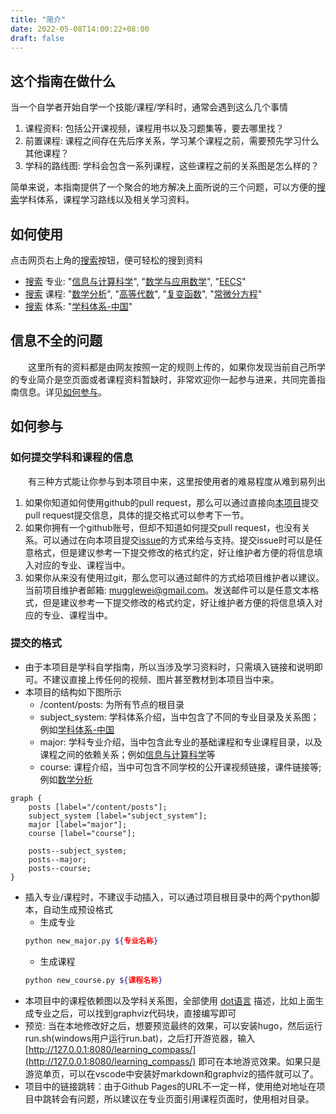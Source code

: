 ```yaml
---
title: "简介"
date: 2022-05-08T14:00:22+08:00
draft: false
---
```


## 这个指南在做什么
当一个自学者开始自学一个技能/课程/学科时，通常会遇到这么几个事情
1. 课程资料: 包括公开课视频，课程用书以及习题集等，要去哪里找？  
2. 前置课程: 课程之间存在先后序关系，学习某个课程之前，需要预先学习什么其他课程？  
3. 学科的路线图: 学科会包含一系列课程，这些课程之前的关系图是怎么样的？  

简单来说，本指南提供了一个聚合的地方解决上面所说的三个问题，可以方便的[搜索](../../search)学科体系，课程学习路线以及相关学习资料。  

## 如何使用
点击网页右上角的[搜索](../../search)按钮，便可轻松的搜到资料  
* [搜索](../../search) 专业: "[信息与计算科学](../major/信息与计算科学)", "[数学与应用数学](../major/数学与应用数学)", "[EECS](../major/eecs)"
* [搜索](../../search) 课程: "[数学分析](../course/数学分析)", "[高等代数](../course/高等代数)", "[复变函数](../course/复变函数)", "[常微分方程](../course/常微分方程)"
* [搜索](../../search) 体系: "[学科体系-中国](../subject_system/china)"

## 信息不全的问题
&emsp;&emsp;这里所有的资料都是由网友按照一定的规则上传的，如果你发现当前自己所学的专业简介是空页面或者课程资料暂缺时，非常欢迎你一起参与进来，共同完善指南信息。详见[如何参与](#如何参与)。  

## 如何参与

### 如何提交学科和课程的信息
&emsp;&emsp;有三种方式能让你参与到本项目中来，这里按使用者的难易程度从难到易列出
1. 如果你知道如何使用github的pull request，那么可以通过直接向[本项目](https://github.com/MuggleWei/learning_compass)提交pull request提交信息，具体的提交格式可以参考下一节。  
2. 如果你拥有一个github账号，但却不知道如何提交pull request，也没有关系。可以通过在向本项目提交[issue](https://github.com/MuggleWei/learning_compass/issues)的方式来给与支持。提交issue时可以是任意格式，但是建议参考一下提交修改的格式约定，好让维护者方便的将信息填入对应的专业、课程当中。  
3. 如果你从来没有使用过git，那么您可以通过邮件的方式给项目维护者以建议。当前项目维护者邮箱: mugglewei@gmail.com。发送邮件可以是任意文本格式，但是建议参考一下提交修改的格式约定，好让维护者方便的将信息填入对应的专业、课程当中。  

### 提交的格式
* 由于本项目是学科自学指南，所以当涉及学习资料时，只需填入链接和说明即可。不建议直接上传任何的视频、图片甚至教材到本项目当中来。  
* 本项目的结构如下图所示
  * /content/posts: 为所有节点的根目录
  * subject_system: 学科体系介绍，当中包含了不同的专业目录及关系图；例如[学科体系-中国](../subject_system/china)
  * major: 学科专业介绍，当中包含此专业的基础课程和专业课程目录，以及课程之间的依赖关系；例如[信息与计算科学](../major/信息与计算科学)等
  * course: 课程介绍，当中可包含不同学校的公开课视频链接，课件链接等; 例如[数学分析](../course/数学分析)  

```graphviz
graph {
    posts [label="/content/posts"];
    subject_system [label="subject_system"];
    major [label="major"];
    course [label="course"];
    
    posts--subject_system;
    posts--major;
    posts--course;
}
```    

* 插入专业/课程时，不建议手动插入，可以通过项目根目录中的两个python脚本，自动生成预设格式
  * 生成专业
  ```bash
  python new_major.py ${专业名称}
  ```
  * 生成课程
  ```bash
  python new_course.py ${课程名称}
  ```
* 本项目中的课程依赖图以及学科关系图，全部使用 [dot语言](https://graphviz.org/doc/info/lang.html) 描述，比如上面生成专业之后，可以找到graphviz代码块，直接编写即可
* 预览: 当在本地修改好之后，想要预览最终的效果，可以安装hugo，然后运行run.sh(windows用户运行run.bat)，之后打开游览器，输入[http://127.0.0.1:8080/learning_compass/](http://127.0.0.1:8080/learning_compass/) 即可在本地游览效果。如果只是游览单页，可以在vscode中安装好markdown和graphviz的插件就可以了。  
* 项目中的链接跳转：由于Github Pages的URL不一定一样，使用绝对地址在项目中跳转会有问题，所以建议在专业页面引用课程页面时，使用相对目录。  